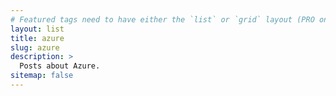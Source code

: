 ```yaml
---
# Featured tags need to have either the `list` or `grid` layout (PRO only).
layout: list
title: azure
slug: azure
description: >
  Posts about Azure.
sitemap: false
---
```

